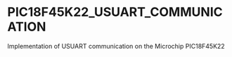 # PIC18F45K22_USUART_COMMUNICATION
Implementation of USUART communication on the Microchip PIC18F45K22
